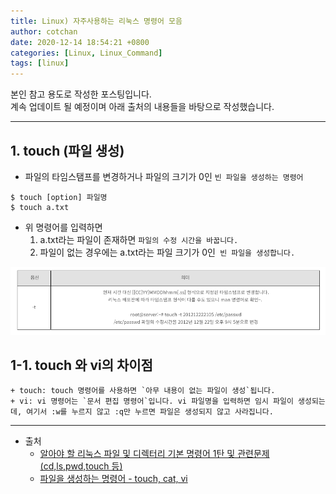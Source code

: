 ```yaml
---
title: Linux) 자주사용하는 리눅스 명령어 모음
author: cotchan 
date: 2020-12-14 18:54:21 +0800 
categories: [Linux, Linux_Command]
tags: [linux]
---
```



본인 참고 용도로 작성한 포스팅입니다.    
계속 업데이트 될 예정이며 아래 출처의 내용들을 바탕으로 작성했습니다.        


---


## 1. touch (파일 생성)

+ 파일의 타임스탬프를 변경하거나 파일의 크기가 0인 `빈 파일을 생성하는 명령어`

```terminal
$ touch [option] 파일명
$ touch a.txt
```

+ 위 명령어를 입력하면
    1. a.txt라는 파일이 존재하면 `파일의 수정 시간을 바꿉니다.`
    2. 파일이 없는 경우에는 a.txt라는 파일 크기가 0인` 빈 파일을 생성합니다.` 

![Desktop View](/assets/img/post/linux/2020-12-14-linux-touch.png)

## 1-1. touch 와 vi의 차이점

    + touch: touch 명령어를 사용하면 `아무 내용이 없는 파일이 생성`됩니다.
    + vi: vi 명령어는 `문서 편집 명령어`입니다. vi 파일명을 입력하면 임시 파일이 생성되는데, 여기서 :w를 누르지 않고 :q만 누르면 파일은 생성되지 않고 사라집니다.



---
+ 출처
	+ [알아야 할 리눅스 파일 및 디렉터리 기본 명령어 1탄 및 관련문제(cd,ls,pwd,touch 등)](https://jhnyang.tistory.com/13?category=815412)
	+ [파일을 생성하는 명령어 - touch, cat, vi](https://kwmblog.tistory.com/8)
